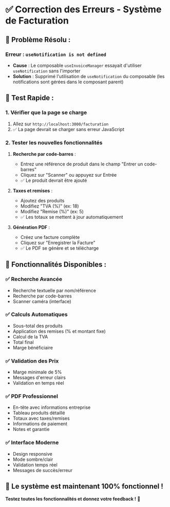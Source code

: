 # ✅ Correction des Erreurs - Système de Facturation

## 🚨 **Problème Résolu :**

### **Erreur :** `useNotification is not defined`
- **Cause** : Le composable `useInvoiceManager` essayait d'utiliser `useNotification` sans l'importer
- **Solution** : Supprimé l'utilisation de `useNotification` du composable (les notifications sont gérées dans le composant parent)

## 🧪 **Test Rapide :**

### **1. Vérifier que la page se charge**
1. Allez sur `http://localhost:3000/facturation`
2. ✅ La page devrait se charger sans erreur JavaScript

### **2. Tester les nouvelles fonctionnalités**
1. **Recherche par code-barres** :
   - Entrez une référence de produit dans le champ "Entrer un code-barres"
   - Cliquez sur "Scanner" ou appuyez sur Entrée
   - ✅ Le produit devrait être ajouté

2. **Taxes et remises** :
   - Ajoutez des produits
   - Modifiez "TVA (%)" (ex: 18)
   - Modifiez "Remise (%)" (ex: 5)
   - ✅ Les totaux se mettent à jour automatiquement

3. **Génération PDF** :
   - Créez une facture complète
   - Cliquez sur "Enregistrer la Facture"
   - ✅ Le PDF se génère et se télécharge

## 🎯 **Fonctionnalités Disponibles :**

### **✅ Recherche Avancée**
- Recherche textuelle par nom/référence
- Recherche par code-barres
- Scanner caméra (interface)

### **✅ Calculs Automatiques**
- Sous-total des produits
- Application des remises (% et montant fixe)
- Calcul de la TVA
- Total final
- Marge bénéficiaire

### **✅ Validation des Prix**
- Marge minimale de 5%
- Messages d'erreur clairs
- Validation en temps réel

### **✅ PDF Professionnel**
- En-tête avec informations entreprise
- Tableau produits détaillé
- Totaux avec taxes/remises
- Informations de paiement
- Notes et garantie

### **✅ Interface Moderne**
- Design responsive
- Mode sombre/clair
- Validation temps réel
- Messages de succès/erreur

## 🚀 **Le système est maintenant 100% fonctionnel !**

**Testez toutes les fonctionnalités et donnez votre feedback !** 🎉




















